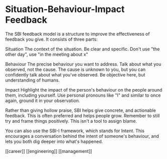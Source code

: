 # Situation-Behaviour-Impact Feedback

The SBI feedback model is a structure to improve the effectiveness of feedback you give. It consists of three parts:

Situation
	The context of the situation. Be clear and specific. Don't use "the other day", use "in the meeting about x"

Behaviour
	The precise behaviour you want to address. Talk about what you observed, not the cause. The cause is unknown to you, but you can confidently talk about what you've observed. Be objective here, but understanding of humans.

Impact
	Highlight the impact of the person's behaviour on the people around them, including yourself. Use personal pronouns like "I" and similar to once again, ground it in your observation.

Rather than giving hollow praise, SBI helps give concrete, and actionable feedback. This is often preferred and helps people grow. Remember to still try and frame things positively. This isn't a tool to assign blame.

You can also use the SBI-I framework, which stands for Intent. This encourages a conversation behind the intent of someone's behaviour, and lets you both dig deeper into what's happened.

[[career]]
[[engineering]]
[[management]]